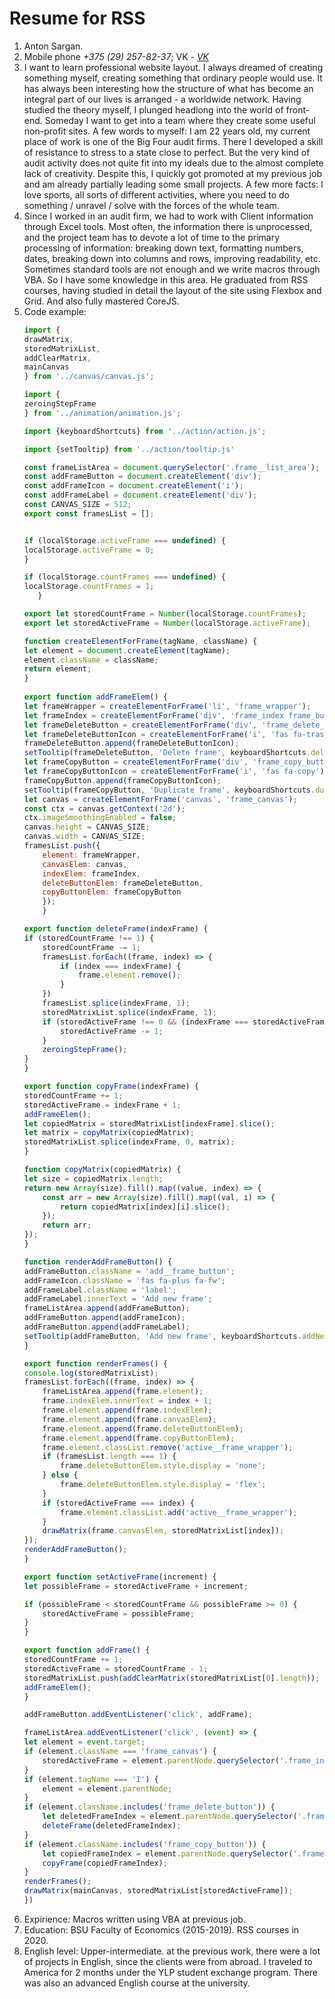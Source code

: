 # Resume for RSS
1. Anton Sargan.
2. Mobile phone *+375 (29) 257-82-37*; VK - *[VK](https://vk.com/qlixor)*
3. I want to learn professional website layout. I always dreamed of creating something myself, creating something that ordinary people would use. It has always been interesting how the structure of what has become an integral part of our lives is arranged - a worldwide network. Having studied the theory myself, I plunged headlong into the world of front-end. Someday I want to get into a team where they create some useful non-profit sites. A few words to myself: I am 22 years old, my current place of work is one of the Big Four audit firms. There I developed a skill of resistance to stress to a state close to perfect. But the very kind of audit activity does not quite fit into my ideals due to the almost complete lack of creativity. Despite this, I quickly got promoted at my previous job and am already partially leading some small projects. A few more facts: I love sports, all sorts of different activities, where you need to do something / unravel / solve with the forces of the whole team.
4. Since I worked in an audit firm, we had to work with Client information through Excel tools. Most often, the information there is unprocessed, and the project team has to devote a lot of time to the primary processing of information: breaking down text, formatting numbers, dates, breaking down into columns and rows, improving readability, etc. Sometimes standard tools are not enough and we write macros through VBA. So I have some knowledge in this area. He graduated from RSS courses, having studied in detail the layout of the site using Flexbox and Grid. And also fully mastered CoreJS.
5. Code example:
    ```javascript
    import {
    drawMatrix,
    storedMatrixList,
    addClearMatrix,
    mainCanvas
    } from '../canvas/canvas.js';

    import {
    zeroingStepFrame
    } from '../animation/animation.js';

    import {keyboardShortcuts} from '../action/action.js';

    import {setTooltip} from '../action/tooltip.js'

    const frameListArea = document.querySelector('.frame__list_area');
    const addFrameButton = document.createElement('div');
    const addFrameIcon = document.createElement('i');
    const addFrameLabel = document.createElement('div');
    const CANVAS_SIZE = 512;
    export const framesList = [];


    if (localStorage.activeFrame === undefined) {
    localStorage.activeFrame = 0;
    }

    if (localStorage.countFrames === undefined) {
    localStorage.countFrames = 1;
       }

    export let storedCountFrame = Number(localStorage.countFrames);
    export let storedActiveFrame = Number(localStorage.activeFrame);
 
    function createElementForFrame(tagName, className) {
    let element = document.createElement(tagName);
    element.className = className;
    return element;
    }
      
    export function addFrameElem() {
    let frameWrapper = createElementForFrame('li', 'frame_wrapper');
    let frameIndex = createElementForFrame('div', 'frame_index frame_button');
    let frameDeleteButton = createElementForFrame('div', 'frame_delete_button frame_button');
    let frameDeleteButtonIcon = createElementForFrame('i', 'fas fa-trash-alt');
    frameDeleteButton.append(frameDeleteButtonIcon);
    setTooltip(frameDeleteButton, 'Delete frame', keyboardShortcuts.deleteFrame);
    let frameCopyButton = createElementForFrame('div', 'frame_copy_button frame_button');
    let frameCopyButtonIcon = createElementForFrame('i', 'fas fa-copy');
    frameCopyButton.append(frameCopyButtonIcon);
    setTooltip(frameCopyButton, 'Duplicate frame', keyboardShortcuts.duplicateFrame);
    let canvas = createElementForFrame('canvas', 'frame_canvas');
    const ctx = canvas.getContext('2d');
    ctx.imageSmoothingEnabled = false;
    canvas.height = CANVAS_SIZE;
    canvas.width = CANVAS_SIZE;
    framesList.push({
        element: frameWrapper,
        canvasElem: canvas,
        indexElem: frameIndex,
        deleteButtonElem: frameDeleteButton,
        copyButtonElem: frameCopyButton
        });
        }

    export function deleteFrame(indexFrame) {
    if (storedCountFrame !== 1) {
        storedCountFrame -= 1;
        framesList.forEach((frame, index) => {
            if (index === indexFrame) {
                frame.element.remove();
            }
        })
        framesList.splice(indexFrame, 1);
        storedMatrixList.splice(indexFrame, 1);
        if (storedActiveFrame !== 0 && (indexFrame === storedActiveFrame || indexFrame < storedActiveFrame)) {
            storedActiveFrame -= 1;
        }
        zeroingStepFrame();
    }
   }

    export function copyFrame(indexFrame) {
    storedCountFrame += 1;
    storedActiveFrame = indexFrame + 1;
    addFrameElem();
    let copiedMatrix = storedMatrixList[indexFrame].slice();
    let matrix = copyMatrix(copiedMatrix);
    storedMatrixList.splice(indexFrame, 0, matrix);
   }

    function copyMatrix(copiedMatrix) {
    let size = copiedMatrix.length;
    return new Array(size).fill().map((value, index) => {
        const arr = new Array(size).fill().map((val, i) => {
            return copiedMatrix[index][i].slice();
        });
        return arr;
    });
    }

    function renderAddFrameButton() {
    addFrameButton.className = 'add__frame_button';
    addFrameIcon.className = 'fas fa-plus fa-fw';
    addFrameLabel.className = 'label';
    addFrameLabel.innerText = 'Add new frame';
    frameListArea.append(addFrameButton);
    addFrameButton.append(addFrameIcon);
    addFrameButton.append(addFrameLabel);
    setTooltip(addFrameButton, 'Add new frame', keyboardShortcuts.addNewFrame);
    }

    export function renderFrames() {
    console.log(storedMatrixList);
    framesList.forEach((frame, index) => {
        frameListArea.append(frame.element);
        frame.indexElem.innerText = index + 1;
        frame.element.append(frame.indexElem);
        frame.element.append(frame.canvasElem);
        frame.element.append(frame.deleteButtonElem);
        frame.element.append(frame.copyButtonElem);
        frame.element.classList.remove('active__frame_wrapper');
        if (framesList.length === 1) {
            frame.deleteButtonElem.style.display = 'none';
        } else {
            frame.deleteButtonElem.style.display = 'flex';
        }
        if (storedActiveFrame === index) {
            frame.element.classList.add('active__frame_wrapper');
        }
        drawMatrix(frame.canvasElem, storedMatrixList[index]);
    });
    renderAddFrameButton();
    }

    export function setActiveFrame(increment) {
    let possibleFrame = storedActiveFrame + increment;

    if (possibleFrame < storedCountFrame && possibleFrame >= 0) {
        storedActiveFrame = possibleFrame;
    }
    }

    export function addFrame() {
    storedCountFrame += 1;
    storedActiveFrame = storedCountFrame - 1;
    storedMatrixList.push(addClearMatrix(storedMatrixList[0].length));
    addFrameElem();
   }

   addFrameButton.addEventListener('click', addFrame);

    frameListArea.addEventListener('click', (event) => {
    let element = event.target;
    if (element.className === 'frame_canvas') {
        storedActiveFrame = element.parentNode.querySelector('.frame_index').innerText - 1;
    }
    if (element.tagName === 'I') {
        element = element.parentNode;
    }
    if (element.className.includes('frame_delete_button')) {
        let deletedFrameIndex = element.parentNode.querySelector('.frame_index').innerText - 1;
        deleteFrame(deletedFrameIndex);
    }
    if (element.className.includes('frame_copy_button')) {
        let copiedFrameIndex = element.parentNode.querySelector('.frame_index').innerText - 1;
        copyFrame(copiedFrameIndex);
    }
    renderFrames();
    drawMatrix(mainCanvas, storedMatrixList[storedActiveFrame]);
   })
   ```
6. Expirience:  Macros written using VBA at previous job.
7. Education: BSU Faculty of Economics (2015-2019). RSS courses in 2020.
8. English level: Upper-intermediate. at the previous work, there were a lot of projects in English, since the clients were from abroad. I traveled to America for 2 months under the YLP student exchange program. There was also an advanced English course at the university.
